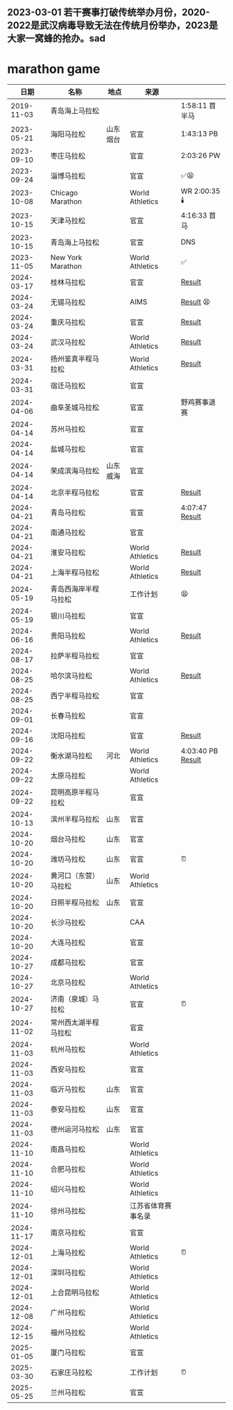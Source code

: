 ## 2023-03-01 若干赛事打破传统举办月份，2020-2022是武汉病毒导致无法在传统月份举办，2023是大家一窝蜂的抢办。sad

# marathon game

| 日期       | 名称                       | 地点       | 来源                |    |
| ---------- | -------------------------- | ---------- | ------------------- | -- |
| 2019-11-03 | 青岛海上马拉松             |            |                   | 1:58:11 首半马 |
| 2023-05-21 | 海阳马拉松                 | 山东烟台  | 官宣                | 1:43:13 PB |
| 2023-09-10 | 枣庄马拉松                 |            | 官宣                | 2:03:26 PW |
| 2023-09-24 | 淄博马拉松                 |            | 官宣                | ✅😫 |
| 2023-10-08 | Chicago Marathon           |            | World Athletics     | WR 2:00:35 🕯️ |
| 2023-10-15 | 天津马拉松                 |            | 官宣                | 4:16:33 首马 |
| 2023-10-15 | 青岛海上马拉松             |            | 官宣                | DNS |
| 2023-11-05 | New York Marathon          |            | World Athletics     | ✅ |
| 2024-03-17 | 桂林马拉松                 |            | 官宣                | [Result](https://worldathletics.org/competition/calendar-results/results/7207772) |
| 2024-03-24 | 无锡马拉松                 |            | AIMS                | [Result](https://worldathletics.org/competition/calendar-results/results/7207353) 😫 |
| 2024-03-24 | 重庆马拉松                 |            | 官宣                | [Result](https://worldathletics.org/competition/calendar-results/results/7207747) |
| 2024-03-24 | 武汉马拉松                 |            | World Athletics     | [Result](https://worldathletics.org/competition/calendar-results/results/7207748) |
| 2024-03-31 | 扬州鉴真半程马拉松         |            | World Athletics     | [Result](https://worldathletics.org/competition/calendar-results/results/7207752) |
| 2024-03-31 | 宿迁马拉松                 |            | 官宣                |
| 2024-04-06 | 曲阜圣城马拉松             |            | 官宣                | 野鸡赛事退赛 |
| 2024-04-14 | 苏州马拉松                 |            | 官宣                |
| 2024-04-14 | 盐城马拉松                 |            | 官宣                |
| 2024-04-14 | 荣成滨海马拉松             | 山东威海  | 官宣                |
| 2024-04-14 | 北京半程马拉松             |            | 官宣                | [Result](https://worldathletics.org/competition/calendar-results/results/7207779) |
| 2024-04-21 | 青岛马拉松                 |            | 官宣                | 4:07:47 [Result](https://worldathletics.org/competition/calendar-results/results/7208556) |
| 2024-04-21 | 南通马拉松                 |            | 官宣                |
| 2024-04-21 | 淮安马拉松                 |            | World Athletics     | [Result](https://worldathletics.org/competition/calendar-results/results/7207757) |
| 2024-04-21 | 上海半程马拉松             |            | World Athletics     | [Result](https://worldathletics.org/competition/calendar-results/results/7207745) |
| 2024-05-19 | 青岛西海岸半程马拉松       |            | 工作计划                | 😫 |
| 2024-05-19 | 银川马拉松                 |            | 官宣                |
| 2024-06-16 | 贵阳马拉松                 |            | World Athletics     | [Result](https://worldathletics.org/competition/calendar-results/results/7207761) |
| 2024-08-17 | 拉萨半程马拉松            |            | 官宣                |
| 2024-08-25 | 哈尔滨马拉松               |            | World Athletics     | [Result](https://worldathletics.org/competition/calendar-results/results/7208267) |
| 2024-08-25 | 西宁半程马拉松            |            | 官宣                |
| 2024-09-01 | 长春马拉松                 |            | 官宣                |
| 2024-09-16 | 沈阳马拉松                 |            | 官宣                | [Result](https://worldathletics.org/competition/calendar-results/results/7207763) |
| 2024-09-22 | 衡水湖马拉松               | 河北       | World Athletics     | 4:03:40 PB [Result](https://worldathletics.org/competition/calendar-results/results/7207762) |
| 2024-09-22 | 太原马拉松                 |            | World Athletics     |
| 2024-09-22 | 昆明高原半程马拉松         |            | 官宣                |
| 2024-10-13 | 滨州半程马拉松             | 山东       | 官宣                |
| 2024-10-20 | 烟台马拉松                 | 山东       | 官宣                |
| 2024-10-20 | 潍坊马拉松                 | 山东       | 官宣                | ⏰ |
| 2024-10-20 | 黄河口（东营）马拉松       | 山东       | World Athletics     |
| 2024-10-20 | 日照半程马拉松             | 山东       | 官宣                |
| 2024-10-20 | 长沙马拉松                 |            | CAA                 |
| 2024-10-20 | 大连马拉松                 |            | 官宣                |
| 2024-10-27 | 成都马拉松                 |            | 官宣                |
| 2024-10-27 | 北京马拉松                 |            | World Athletics     |
| 2024-10-27 | 济南（泉城）马拉松         |            | 官宣                | ⏰ |
| 2024-11-02 | 常州西太湖半程马拉松       |            | 官宣                |
| 2024-11-03 | 杭州马拉松                 |            | World Athletics     |
| 2024-11-03 | 西安马拉松                 |            | 官宣                |
| 2024-11-03 | 临沂马拉松                 | 山东       | 官宣                |
| 2024-11-03 | 泰安马拉松                 | 山东       | 官宣                |
| 2024-11-03 | 德州运河马拉松             | 山东       | 官宣                |
| 2024-11-10 | 南昌马拉松                 |            | World Athletics     |
| 2024-11-10 | 合肥马拉松                 |            | World Athletics     |
| 2024-11-10 | 绍兴马拉松                 |            | World Athletics     |
| 2024-11-10 | 徐州马拉松                 |            | 江苏省体育赛事名录     |
| 2024-11-17 | 南京马拉松                 |            | 官宣                |
| 2024-12-01 | 上海马拉松                 |            | World Athletics     | ⏰ |
| 2024-12-01 | 深圳马拉松                 |            | World Athletics     |
| 2024-12-01 | 上合昆明马拉松             |            | World Athletics     |
| 2024-12-08 | 广州马拉松                 |            | World Athletics     |
| 2024-12-15 | 福州马拉松                 |            | World Athletics     |
| 2025-01-05 | 厦门马拉松                 |            | 官宣                |
| 2025-03-30 | 石家庄马拉松               |            | 工作计划                | ⏰ |
| 2025-05-25 | 兰州马拉松                 |            | 官宣                |


